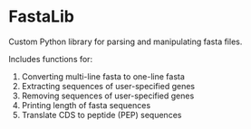 # FastaLib
Custom Python library for parsing and manipulating fasta files.

Includes functions for:
  1. Converting multi-line fasta to one-line fasta
  2. Extracting sequences of user-specified genes
  3. Removing sequences of user-specified genes
  4. Printing length of fasta sequences
  5. Translate CDS to peptide (PEP) sequences
